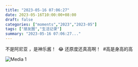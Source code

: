 ```yaml
---
title: "2023-05-16 07:06:27"
date: 2023-05-16T10:00:00+08:00
draft: false
categories: ["moments","2023","2023-05"]
tags: ["朋友圈","生活记录"]
summary: "2023-05-16 07:06:27..."
---
```


不是阿尼亚 ，是神乐酱！
​
​😂 还原度还真高啊！
​
​#高是身高的高

![Media 1](/Moments/photos/2023-05-16/202305160706270.jpg)

